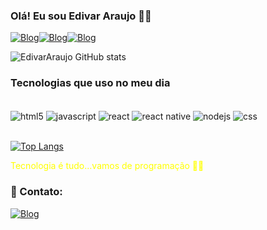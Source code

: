### Olá! Eu sou Edivar Araujo 👩‍💻 
[![Blog](https://img.shields.io/badge/LinkedIn-0077B5?style=for-the-badge&logo=linkedin&logoColor=white)](https://www.linkedin.com/in/edivar-ara%C3%BAjo-56131a1b9/)[![Blog](https://img.shields.io/badge/Instagram-E4405F?style=for-the-badge&logo=instagram&logoColor=white)](https://www.instagram.com/edivar_araujo07/?hl=pt-br)[![Blog](https://img.shields.io/badge/Twitter-1DA1F2?style=for-the-badge&logo=twitter&logoColor=white)]( https://twitter.com/edivarmancheste?t=M8SrCp6E_E8aejgidU46Aw&s=08)

![EdivarAraujo GitHub stats](https://github-readme-stats.vercel.app/api?username=EdivarAraujo&show_icons=true&theme=onedark)

### Tecnologias que uso no meu dia

<div style="display:inline_block"><br/>
 <img align="center" alt="html5" src="https://img.shields.io/badge/HTML5-E34F26?style=for-the-badge&logo=html5&logoColor=white"/>
 <img align="center" alt="javascript" src="https://img.shields.io/badge/JavaScript-323330?style=for-the-badge&logo=javascript&logoColor=F7DF1E"/>
 <img align="center" alt="react" src="https://img.shields.io/badge/React-20232A?style=for-the-badge&logo=react&logoColor=61DAFB"/>
 <img align="center" alt="react native" src="https://img.shields.io/badge/React_Native-20232A?style=for-the-badge&logo=react&logoColor=61DAFB"/>
  <img align="center" alt="nodejs" src="https://img.shields.io/badge/Node.js-43853D?style=for-the-badge&logo=node.js&logoColor=white"/>
  <img align="center" alt="css" src="https://img.shields.io/badge/CSS-239120?&style=for-the-badge&logo=css3&logoColor=white"/>
  
</div><br/>

[![Top Langs](https://github-readme-stats.vercel.app/api/top-langs/?username=EdivarAraujo)](https://github.com/anuraghazra/github-readme-stats)

<font color="#ff0">Tecnologia é tudo...vamos de programação 👨‍💻</font>

### 📱 Contato:
[![Blog](https://img.shields.io/badge/Gmail-D14836?style=for-the-badge&logo=gmail&logoColor=white)](https://edivar23araujo@gmail.com)

